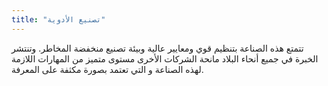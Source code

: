 ```yaml
---
title: "تصنيع الأدوية"
---
```


تتمتع هذه الصناعة بتنظيم قوي ومعايير عالية وبيئة تصنيع منخفضة المخاطر. وتنتشر الخبرة في جميع أنحاء البلاد مانحة الشركات الأخرى مستوى متميز من المهارات اللازمة لهذه الصناعة و التي تعتمد بصورة مكثفة على المعرفة.
